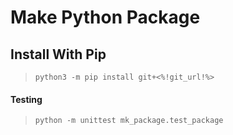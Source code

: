 # Make Python Package

## Install With Pip
> `python3 -m pip install git+<%!git_url!%>`

#### Testing
> `python -m unittest mk_package.test_package`
